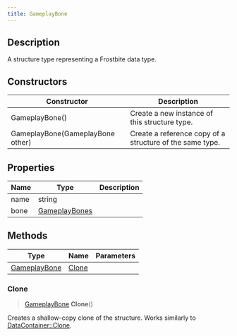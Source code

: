 ```yaml
---
title: GameplayBone
---
```

## Description

A structure type representing a Frostbite data type.

## Constructors

| Constructor                      | Description                                              |
| -------------------------------- | -------------------------------------------------------- |
| GameplayBone()                   | Create a new instance of this structure type.            |
| GameplayBone(GameplayBone other) | Create a reference copy of a structure of the same type. |

## Properties

| Name | Type                           | Description |
| ---- | ------------------------------ | ----------- |
| name | string                         |             |
| bone | [GameplayBones](/vext/ref/fb/gameplaybones/) |             |

## Methods

| Type                         | Name            | Parameters |
| ---------------------------- | --------------- | ---------- |
| [GameplayBone](/vext/ref/fb/gameplaybone/) | [Clone](#clone) |            |

### Clone

> [GameplayBone](/vext/ref/fb/gameplaybone/) **Clone**()

Creates a shallow-copy clone of the structure. Works similarly to [DataContainer::Clone](/vext/ref/shared/class/datacontainer#clone).
